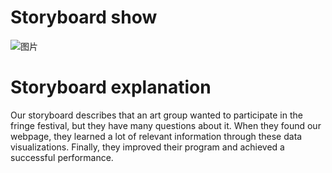 # Storyboard show

![图片](https://uploader.shimo.im/f/MA6JPHpdfQe5zj05.png!thumbnail?fileGuid=K9wCHjxXKwgvXwWr)

# 
# Storyboard explanation

Our storyboard describes that an art group wanted to participate in the fringe festival, but they have many questions about it. When they found our webpage, they learned a lot of relevant information through these data visualizations. Finally, they improved their program and achieved a successful performance.



